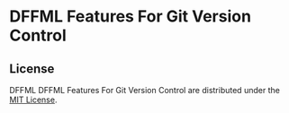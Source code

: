 # DFFML Features For Git Version Control

## License

DFFML DFFML Features For Git Version Control are distributed under the
[MIT License](LICENSE).
